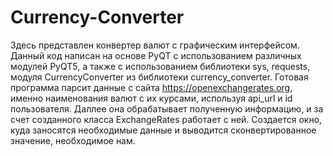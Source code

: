 # Currency-Converter
Здесь представлен конвертер валют с графическим интерфейсом.
Данный код написан на основе PyQT с использованием различных модулей PyQT5, а также с использованием библиотеки sys, requests, модуля CurrencyConverter из библиотеки currency_converter.
Готовая программа парсит данные с сайта https://openexchangerates.org, именно наименования валют с их курсами, используя api_url и id пользователя. Даллее она обрабатывает полученную информацию, и за счет созданного класса ExchangeRates работает с ней. Создается окно, куда заносятся необходимые данные и выводится сконвертированное значение, необходимое нам.
